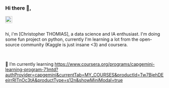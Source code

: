 ### Hi there 👋,

<a href="https://www.linkedin.com/in/christopher-thomias/">
  <img align="left" alt="Christopher's LinkedIN" width="22px" src="https://raw.githubusercontent.com/peterthehan/peterthehan/master/assets/linkedin.svg" />
</a>

<br />
<br />

hi, i'm [Christopher THOMIAS], a data science and IA enthusiast. I'm doing some fun project on python, currently I'm learning a lot from the open-source community (Kaggle is just insane <3) and coursera. 

<br />

 🌱 I’m currently learning https://www.coursera.org/programs/capgemini-learning-program-71mtd?authProvider=capgemini&currentTab=MY_COURSES&productId=Tw7BjehDEeirrRITnOc3tA&productType=s12n&showMiniModal=true

<!--
**thomiaschristopher/ThomiasChristopher** is a ✨ _special_ ✨ repository because its `README.md` (this file) appears on your GitHub profile.

Here are some ideas to get you started:

- 🔭 I’m currently working on ...
- 🌱 I’m currently learning ...
- 👯 I’m looking to collaborate on ...
- 🤔 I’m looking for help with ...
- 💬 Ask me about ...
- 📫 How to reach me: ...
- 😄 Pronouns: ...
- ⚡ Fun fact: ...
-->
